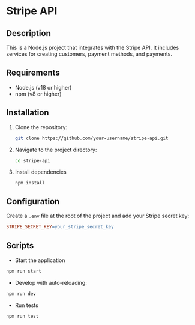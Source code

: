 # Stripe API

## Description

This is a Node.js project that integrates with the Stripe API. It includes services for creating customers, payment methods, and payments.

## Requirements

- Node.js (v18 or higher)
- npm (v8 or higher)

## Installation

1. Clone the repository:

   ```bash
   git clone https://github.com/your-username/stripe-api.git
   ```
2. Navigate to the project directory:

   ```bash
   cd stripe-api
   ```
3. Install dependencies

   ```ba
   npm install
   ```

## Configuration

Create a `.env` file at the root of the project and add your Stripe secret key:

```makefile
STRIPE_SECRET_KEY=your_stripe_secret_key
```

## Scripts

* Start the application

```makefile
npm run start
```

* Develop with auto-reloading:

```makefile
npm run dev
```

* Run tests

```makefile
npm run test
```
